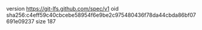 version https://git-lfs.github.com/spec/v1
oid sha256:c4eff59c40cbcebe58954f6e9be2c975480436f78da44cbda86bf07691e09237
size 187
